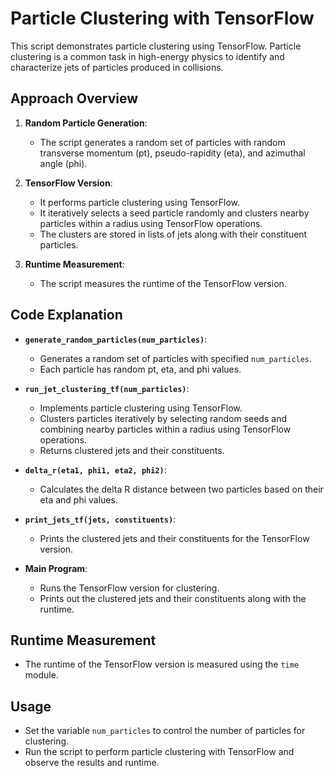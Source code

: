 # Particle Clustering with TensorFlow

This script demonstrates particle clustering using TensorFlow. Particle clustering is a common task in high-energy physics to identify and characterize jets of particles produced in collisions.

## Approach Overview

1. **Random Particle Generation**:
   - The script generates a random set of particles with random transverse momentum (pt), pseudo-rapidity (eta), and azimuthal angle (phi).

2. **TensorFlow Version**:
   - It performs particle clustering using TensorFlow.
   - It iteratively selects a seed particle randomly and clusters nearby particles within a radius using TensorFlow operations.
   - The clusters are stored in lists of jets along with their constituent particles.

3. **Runtime Measurement**:
   - The script measures the runtime of the TensorFlow version.

## Code Explanation

- **`generate_random_particles(num_particles)`**:
  - Generates a random set of particles with specified `num_particles`.
  - Each particle has random pt, eta, and phi values.

- **`run_jet_clustering_tf(num_particles)`**:
  - Implements particle clustering using TensorFlow.
  - Clusters particles iteratively by selecting random seeds and combining nearby particles within a radius using TensorFlow operations.
  - Returns clustered jets and their constituents.

- **`delta_r(eta1, phi1, eta2, phi2)`**:
  - Calculates the delta R distance between two particles based on their eta and phi values.

- **`print_jets_tf(jets, constituents)`**:
  - Prints the clustered jets and their constituents for the TensorFlow version.

- **Main Program**:
  - Runs the TensorFlow version for clustering.
  - Prints out the clustered jets and their constituents along with the runtime.

## Runtime Measurement

- The runtime of the TensorFlow version is measured using the `time` module.

## Usage

- Set the variable `num_particles` to control the number of particles for clustering.
- Run the script to perform particle clustering with TensorFlow and observe the results and runtime.
